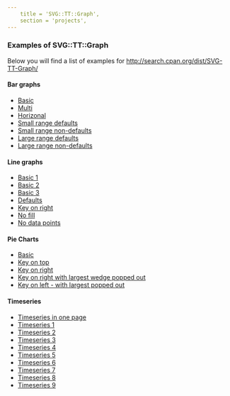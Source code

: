 ```yaml
---
	title = 'SVG::TT::Graph',
	section = 'projects', 
---
```


### Examples of SVG::TT::Graph

Below you will find a list of examples for <a href="http://search.cpan.org/dist/SVG-TT-Graph/">http://search.cpan.org/dist/SVG-TT-Graph/</a>

#### Bar graphs

- <a href="examples/bar.svg">Basic</a>
- <a href="examples/bar_multi.svg">Multi</a>                                      
- <a href="examples/bar_horitontal.svg">Horizonal</a>			  
- <a href="examples/Bar_defaults_small_range.svg">Small range defaults</a>  
- <a href="examples/Bar_non-defaults_small_srange.svg">Small range non-defaults</a>                  
- <a href="examples/BarHorizontal_defaults_large_range.svg">Large range defaults</a>             
- <a href="examples/BarHorizontal_non-defaults_large_range.svg">Large range non-defaults</a>         

#### Line graphs
	
- <a href="examples/line_basic.svg">Basic 1</a>                                     
- <a href="examples/line_simple.svg">Basic 2</a>                                    
- <a href="examples/line_graph_basic.svg">Basic 3</a>    
- <a href="examples/Line_defaults_default.svg">Defaults</a>                          
- <a href="examples/line_graph_key_right.svg">Key on right</a>                           
- <a href="examples/line_graph_key_bottom_no_fill.svg">No fill</a>                  
- <a href="examples/line_graph_key_bottom_no_data_points.svg">No data points</a>                 

#### Pie Charts
                    
- <a href="examples/pie_chart_basic.svg">Basic</a> 
- <a href="examples/pie_chart_key_top.svg">Key on top</a>                              
- <a href="examples/pie_chart_key_right.svg">Key on right</a>
- <a href="examples/pie_chart_key_right_greatest_expanded.svg">Key on right with largest wedge popped out</a>          
- <a href="examples/pie_chart_key_left_expanded.svg">Key on left - with largest popped out</a>       

#### Timeseries

- <a href="examples/timeseries.html">Timeseries in one page</a>
- <a href="examples/timeseries1.svg">Timeseries 1</a>                                    
- <a href="examples/timeseries2.svg">Timeseries 2</a>                                    
- <a href="examples/timeseries3.svg">Timeseries 3</a>                                    
- <a href="examples/timeseries4.svg">Timeseries 4</a>                                    
- <a href="examples/timeseries5.svg">Timeseries 5</a>                                    
- <a href="examples/timeseries6.svg">Timeseries 6</a>                                    
- <a href="examples/timeseries7.svg">Timeseries 7</a>                                    
- <a href="examples/timeseries8.svg">Timeseries 8</a>                                    
- <a href="examples/timeseries9.svg">Timeseries 9</a>                                    

